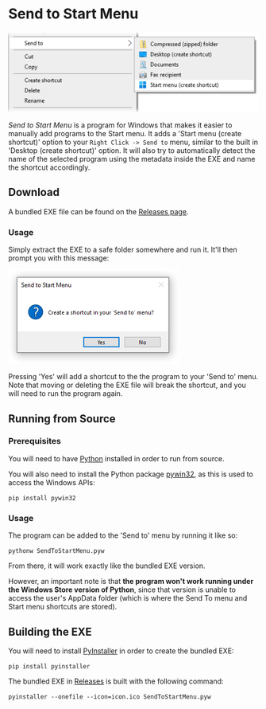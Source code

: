 # Send to Start Menu

![Image showing the program added to the 'Send to' menu.](images/rightclickmenu.png)

*Send to Start Menu* is a program for Windows that makes it easier to manually add programs to the Start menu. It adds a 'Start menu (create shortcut)' option to your `Right Click -> Send to` menu, similar to the built in 'Desktop (create shortcut)' option. It will also try to automatically detect the name of the selected program using the metadata inside the EXE and name the shortcut accordingly.

## Download

A bundled EXE file can be found on the [Releases page](https://github.com/ColouMods/Send-to-Start-Menu/releases).

### Usage

Simply extract the EXE to a safe folder somewhere and run it. It'll then prompt you with this message:

![Image showing the prompt for installing the program.](images/installation.png)

Pressing 'Yes' will add a shortcut to the the program to your 'Send to' menu. Note that moving or deleting the EXE file will break the shortcut, and you will need to run the program again.

## Running from Source

### Prerequisites

You will need to have [Python](https://www.python.org/) installed in order to run from source.

You will also need to install the Python package [pywin32](https://pypi.org/project/pywin32/), as this is used to access the Windows APIs:
```
pip install pywin32
```

### Usage

The program can be added to the 'Send to' menu by running it like so:
```
pythonw SendToStartMenu.pyw
```

From there, it will work exactly like the bundled EXE version.

However, an important note is that **the program won't work running under the Windows Store version of Python**, since that version is unable to access the user's AppData folder (which is where the Send To menu and Start menu shortcuts are stored).

## Building the EXE

You will need to install [PyInstaller](https://pyinstaller.org/) in order to create the bundled EXE:
```
pip install pyinstaller
```

The bundled EXE in [Releases](https://github.com/ColouMods/Send-to-Start-Menu/releases) is built with the following command:
```
pyinstaller --onefile --icon=icon.ico SendToStartMenu.pyw
```